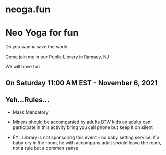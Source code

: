 neoga.fun
=========
# Neo Yoga for fun
 
Do you wanna save the world

Come join me in our Public Library in Ramsey, NJ

We will have fun

## On Saturday 11:00 AM EST - November 6, 2021
 
## Yeh...Rules...


* Mask Mandatory

* Miners should be accompanied by adults BTW kids an adults can participate in this activity bring you cell phone but keep it on silent

* FYI, Library is not sponsoring this event - no baby setting service, if a baby cry in the room, he with accompany adult should leave the room, not a rule but a common sense
